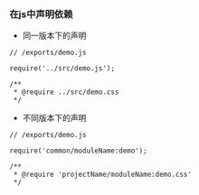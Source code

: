 ### 在js中声明依赖
* 同一版本下的声明

```
// /exports/demo.js

require('../src/demo.js');

/**
 * @require ../src/demo.css
 */
 ```

* 不同版本下的声明

```
// /exports/demo.js

require('common/moduleName:demo');

/**
 * @require 'projectName/moduleName:demo.css'
 */
```